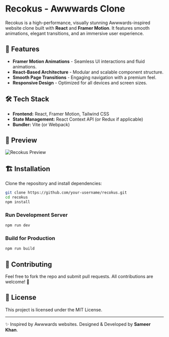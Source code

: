 # Recokus - Awwwards Clone

Recokus is a high-performance, visually stunning Awwwards-inspired website clone built with **React** and **Framer Motion**. It features smooth animations, elegant transitions, and an immersive user experience.

## 🚀 Features
- **Framer Motion Animations** - Seamless UI interactions and fluid animations.
- **React-Based Architecture** - Modular and scalable component structure.
- **Smooth Page Transitions** - Engaging navigation with a premium feel.
- **Responsive Design** - Optimized for all devices and screen sizes.

## 🛠️ Tech Stack
- **Frontend:** React, Framer Motion, Tailwind CSS
- **State Management:** React Context API (or Redux if applicable)
- **Bundler:** Vite (or Webpack)

## 📸 Preview
![Recokus Preview]([https://via.placeholder.com/1200x600.png?text=Recokus+Preview](https://refokusreact.netlify.app/))

## 🏗️ Installation

Clone the repository and install dependencies:
```bash
git clone https://github.com/your-username/recokus.git
cd recokus
npm install
```

### Run Development Server
```bash
npm run dev
```

### Build for Production
```bash
npm run build
```

## 🤝 Contributing
Feel free to fork the repo and submit pull requests. All contributions are welcome! 🚀

## 📜 License
This project is licensed under the MIT License.

---
✨ Inspired by Awwwards websites. Designed & Developed by **Sameer Khan**.
